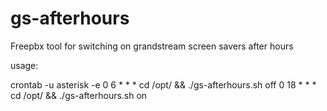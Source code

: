 # gs-afterhours
Freepbx tool for switching on grandstream screen savers after hours


usage:

crontab -u asterisk -e
0 6 * * * cd /opt/ && ./gs-afterhours.sh off
0 18 * * * cd /opt/ && ./gs-afterhours.sh on
